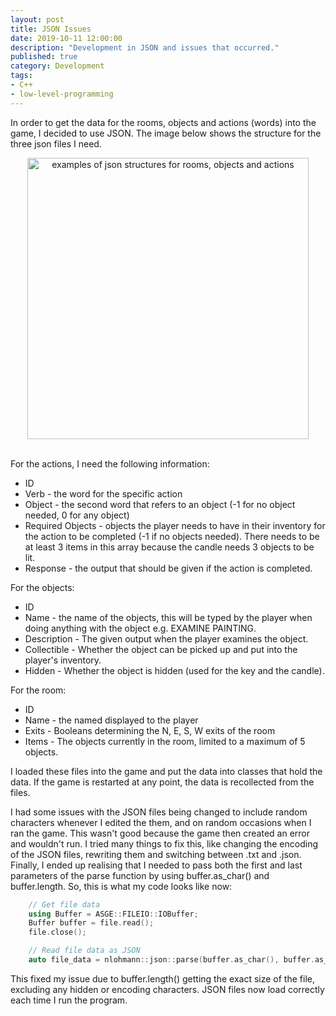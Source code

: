 ```yaml
---
layout: post
title: JSON Issues
date: 2019-10-11 12:00:00
description: "Development in JSON and issues that occurred."
published: true
category: Development
tags: 
- C++
- low-level-programming
---
```


In order to get the data for the rooms, objects and actions (words) into the game, I decided to use JSON. The image below shows the structure for the three json files I need. 

<center><img src="{{ site.baseurl }}/assets/json_examples.jpg" alt="examples of json structures for rooms, objects and actions" style="height: 450px;" /></center><br>

For the actions, I need the following information:
* ID
* Verb - the word for the specific action
* Object - the second word that refers to an object (-1 for no object needed, 0 for any object)
* Required Objects - objects the player needs to have in their inventory for the action to be completed (-1 if no objects needed). There needs to be at least 3 items in this array because the candle needs 3 objects to be lit.
* Response - the output that should be given if the action is completed.

For the objects:
* ID
* Name - the name of the objects, this will be typed by the player when doing anything with the object e.g. EXAMINE PAINTING.
* Description - The given output when the player examines the object.
* Collectible - Whether the object can be picked up and put into the player's inventory.
* Hidden - Whether the object is hidden (used for the key and the candle).

For the room:
* ID
* Name - the named displayed to the player
* Exits - Booleans determining the N, E, S, W exits of the room
* Items - The objects currently in the room, limited to a maximum of 5 objects.

I loaded these files into the game and put the data into classes that hold the data. If the game is restarted at any point, the data is recollected from the files.

I had some issues with the JSON files being changed to include random characters whenever I edited the them, and on random occasions when I ran the game. This wasn't good because the game then created an error and wouldn't run. I tried many things to fix this, like changing the encoding of the JSON files, rewriting them and switching between .txt and .json. 
Finally, I ended up realising that I needed to pass both the first and last parameters of the parse function by using buffer.as_char() and buffer.length. So, this is what my code looks like now:

```C++
    // Get file data
    using Buffer = ASGE::FILEIO::IOBuffer;
    Buffer buffer = file.read();
    file.close();

    // Read file data as JSON
    auto file_data = nlohmann::json::parse(buffer.as_char(), buffer.as_char() + buffer.length);
```

This fixed my issue due to buffer.length() getting the exact size of the file, excluding any hidden or encoding characters.
JSON files now load correctly each time I run the program.